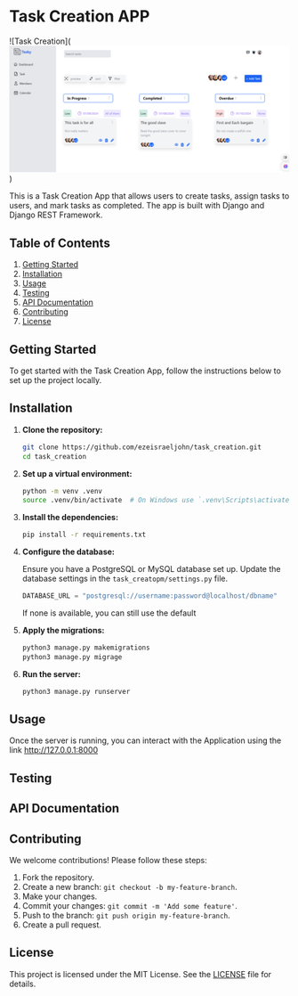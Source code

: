 # Task Creation APP
![Task Creation](![alt text](task_creation.png))

This is a Task Creation App that allows users to create tasks, assign tasks to users, and mark tasks as completed. The app is built with Django and Django REST Framework.

## Table of Contents

1. [Getting Started](#getting-started)
2. [Installation](#installation)
3. [Usage](#usage)
4. [Testing](#testing)
5. [API Documentation](#api-documentation)
6. [Contributing](#contributing)
7. [License](#license)

## Getting Started

To get started with the Task Creation App, follow the instructions below to set up the project locally.

## Installation

1. **Clone the repository:**

    ```bash
    git clone https://github.com/ezeisraeljohn/task_creation.git
    cd task_creation
    ```

2. **Set up a virtual environment:**

    ```bash
    python -m venv .venv
    source .venv/bin/activate  # On Windows use `.venv\Scripts\activate`
    ```

3. **Install the dependencies:**

    ```bash
    pip install -r requirements.txt
    ```

4. **Configure the database:**

    Ensure you have a PostgreSQL or MySQL database set up. Update the database settings in the `task_creatopm/settings.py` file.

    ```python
    DATABASE_URL = "postgresql://username:password@localhost/dbname"
    ```
    If none is available, you can still use the default

5. **Apply the migrations:**

    ```bash
    python3 manage.py makemigrations
    python3 manage.py migrage
    ```

6. **Run the server:**

    ```bash
    python3 manage.py runserver
    ```

## Usage

Once the server is running, you can interact with the Application using the link http://127.0.0.1:8000

## Testing

## API Documentation

## Contributing

We welcome contributions! Please follow these steps:

1. Fork the repository.
2. Create a new branch: `git checkout -b my-feature-branch`.
3. Make your changes.
4. Commit your changes: `git commit -m 'Add some feature'`.
5. Push to the branch: `git push origin my-feature-branch`.
6. Create a pull request.

## License

This project is licensed under the MIT License. See the [LICENSE](LICENSE) file for details.
